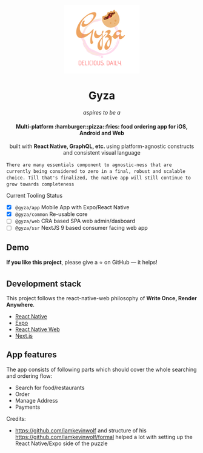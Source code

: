 <div align="center">
  <a href=""><img src="./gyza.png" alt="Gyza" title="Gyza" width="200" /></a>
</div>
<h1 align="center">Gyza</h1>
<p align="center"><em>aspires to be a </em></p>
<h4 align="center">Multi-platform <span title="food ordering">:hamburger::pizza::fries:</span> food ordering app  for iOS, Android and Web<br></h4>

 <p align="center">built with <strong>React Native, GraphQL, etc. </strong>using platform-agnostic constructs and consistent visual language</p>
 
 `There are many essentials component to agnostic-ness that are currently being considered to zero in a final, robust and scalable choice. Till that's finalized, the native app will still continue to grow towards completeness`
 
Current Tooling Status

- [x] `@gyza/app` Mobile App with Expo/React Native
- [x] `@gyza/common` Re-usable core
- [ ] `@gyza/web` CRA based SPA web admin/dasboard
- [ ] `@gyza/ssr` NextJS 9 based consumer facing web app

## Demo

**If you like this project**, please give a ⭐ on GitHub — it helps!

## Development stack

This project follows the react-native-web philosophy of **Write Once, Render Anywhere**.

- [React Native](https://facebook.github.io/react-native/)
- [Expo](https://expo.io/)
- [React Native Web](https://github.com/necolas/react-native-web)
- [Next.js](https://nextjs.org/)

## App features

The app consists of following parts which should cover the whole searching and ordering flow:

- Search for food/restaurants
- Order
- Manage Address
- Payments


Credits:
- https://github.com/iamkevinwolf and structure of his https://github.com/iamkevinwolf/formal helped a lot with setting up the React Native/Expo side of the puzzle
